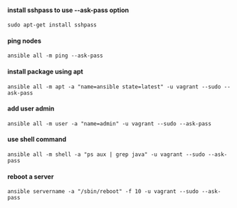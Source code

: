 #### install sshpass to use --ask-pass option
`sudo apt-get install sshpass`

#### ping nodes
`ansible all -m ping --ask-pass`

#### install package using apt
`ansible all -m apt -a "name=ansible state=latest" -u vagrant --sudo --ask-pass`

#### add user admin
`ansible all -m user -a "name=admin" -u vagrant --sudo --ask-pass`

#### use shell command
`ansible all -m shell -a "ps aux | grep java" -u vagrant --sudo --ask-pass`

#### reboot a server
`ansible servername -a "/sbin/reboot" -f 10 -u vagrant --sudo --ask-pass`
